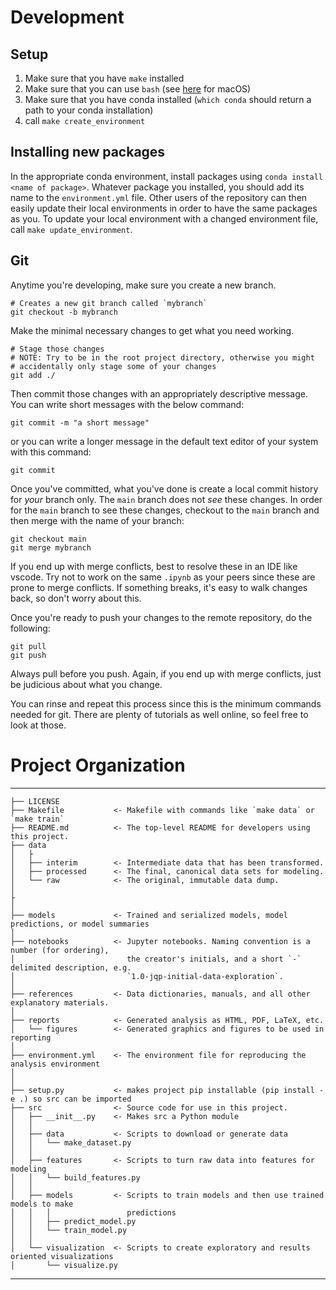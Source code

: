 # Development

## Setup

1. Make sure that you have `make` installed
2. Make sure that you can use `bash` (see [here](https://www.howtogeek.com/444596/how-to-change-the-default-shell-to-bash-in-macos-catalina/) for macOS)
3. Make sure that you have conda installed (`which conda` should return a path to your conda installation)
4. call `make create_environment`

## Installing new packages
In the appropriate conda environment, install packages using `conda install <name of package>`. Whatever package you installed, you should add its name to the `environment.yml` file. Other users of the repository can then easily update their local environments in order to have the same packages as you. To update your local environment with a changed environment file, call `make update_environment`.

## Git

Anytime you're developing, make sure you create a new branch.

```shell
# Creates a new git branch called `mybranch`
git checkout -b mybranch
```

Make the minimal necessary changes to get what you need working. 

```shell
# Stage those changes
# NOTE: Try to be in the root project directory, otherwise you might 
# accidentally only stage some of your changes
git add ./
```

Then commit those changes with an appropriately descriptive message. You can write short messages with the below command:

```shell
git commit -m "a short message"
```

or you can write a longer message in the default text editor of your system with this command:

```shell
git commit
```

Once you've committed, what you've done is create a local commit history for *your* branch only. The `main` branch does not *see* these changes. In order for the `main` branch to see these changes, checkout to the `main` branch and then merge with the name of your branch:

```shell
git checkout main
git merge mybranch
```

If you end up with merge conflicts, best to resolve these in an IDE like vscode. Try not to work on the same `.ipynb` as your peers since these are prone to merge conflicts. If something breaks, it's easy to walk changes back, so don't worry about this. 

Once you're ready to push your changes to the remote repository, do the following:

```shell
git pull
git push
```

Always pull before you push. Again, if you end up with merge conflicts, just be judicious about what you change.

You can rinse and repeat this process since this is the minimum commands needed for git. There are plenty of tutorials as well online, so feel free to look at those.

# Project Organization
------------

    ├── LICENSE
    ├── Makefile           <- Makefile with commands like `make data` or `make train`
    ├── README.md          <- The top-level README for developers using this project.
    ├── data
    │   ├
    │   ├── interim        <- Intermediate data that has been transformed.
    │   ├── processed      <- The final, canonical data sets for modeling.
    │   └── raw            <- The original, immutable data dump.
    │
    ├
    │
    ├── models             <- Trained and serialized models, model predictions, or model summaries
    │
    ├── notebooks          <- Jupyter notebooks. Naming convention is a number (for ordering),
    │                         the creator's initials, and a short `-` delimited description, e.g.
    │                         `1.0-jqp-initial-data-exploration`.
    │
    ├── references         <- Data dictionaries, manuals, and all other explanatory materials.
    │
    ├── reports            <- Generated analysis as HTML, PDF, LaTeX, etc.
    │   └── figures        <- Generated graphics and figures to be used in reporting
    │
    ├── environment.yml    <- The environment file for reproducing the analysis environment
    │                         
    │
    ├── setup.py           <- makes project pip installable (pip install -e .) so src can be imported
    ├── src                <- Source code for use in this project.
    │   ├── __init__.py    <- Makes src a Python module
    │   │
    │   ├── data           <- Scripts to download or generate data
    │   │   └── make_dataset.py
    │   │
    │   ├── features       <- Scripts to turn raw data into features for modeling
    │   │   └── build_features.py
    │   │
    │   ├── models         <- Scripts to train models and then use trained models to make
    │   │   │                 predictions
    │   │   ├── predict_model.py
    │   │   └── train_model.py
    │   │
    │   └── visualization  <- Scripts to create exploratory and results oriented visualizations
    │       └── visualize.py


--------
